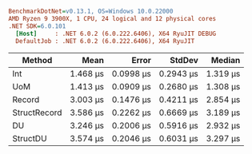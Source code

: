 ``` ini

BenchmarkDotNet=v0.13.1, OS=Windows 10.0.22000
AMD Ryzen 9 3900X, 1 CPU, 24 logical and 12 physical cores
.NET SDK=6.0.101
  [Host]     : .NET 6.0.2 (6.0.222.6406), X64 RyuJIT DEBUG
  DefaultJob : .NET 6.0.2 (6.0.222.6406), X64 RyuJIT


```
|       Method |     Mean |     Error |    StdDev |   Median |
|------------- |---------:|----------:|----------:|---------:|
|          Int | 1.468 μs | 0.0998 μs | 0.2943 μs | 1.319 μs |
|          UoM | 1.413 μs | 0.0909 μs | 0.2680 μs | 1.308 μs |
|       Record | 3.003 μs | 0.1476 μs | 0.4211 μs | 2.854 μs |
| StructRecord | 3.586 μs | 0.2262 μs | 0.6669 μs | 3.189 μs |
|           DU | 3.246 μs | 0.2006 μs | 0.5916 μs | 2.932 μs |
|     StructDU | 3.574 μs | 0.2046 μs | 0.6031 μs | 3.297 μs |
